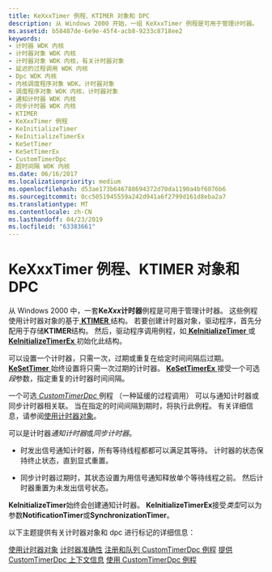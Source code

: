 ```yaml
---
title: KeXxxTimer 例程、KTIMER 对象和 DPC
description: 从 Windows 2000 开始，一组 KeXxxTimer 例程是可用于管理计时器。
ms.assetid: b58487de-6e9e-45f4-acb8-9233c8718ee2
keywords:
- 计时器 WDK 内核
- 计时器对象 WDK 内核
- 计时器对象 WDK 内核，有关计时器对象
- 延迟的过程调用 WDK 内核
- Dpc WDK 内核
- 内核调度程序对象 WDK，计时器对象
- 调度程序对象 WDK 内核，计时器对象
- 通知计时器 WDK 内核
- 同步计时器 WDK 内核
- KTIMER
- KeXxxTimer 例程
- KeInitializeTimer
- KeInitializeTimerEx
- KeSetTimer
- KeSetTimerEx
- CustomTimerDpc
- 超时间隔 WDK 内核
ms.date: 06/16/2017
ms.localizationpriority: medium
ms.openlocfilehash: d53ae173b646788694372d70da1190a4bf6076b6
ms.sourcegitcommit: 0cc5051945559a242d941a6f2799d161d8eba2a7
ms.translationtype: MT
ms.contentlocale: zh-CN
ms.lasthandoff: 04/23/2019
ms.locfileid: "63383661"
---
```

# <a name="kexxxtimer-routines-ktimer-objects-and-dpcs"></a>KeXxxTimer 例程、KTIMER 对象和 DPC


从 Windows 2000 中，一套**Ke*Xxx*计时器**例程是可用于管理计时器。 这些例程使用计时器对象的基于[ **KTIMER** ](https://msdn.microsoft.com/library/windows/hardware/ff554250)结构。 若要创建计时器对象，驱动程序，首先分配用于存储**KTIMER**结构。 然后，驱动程序调用例程，如[ **KeInitializeTimer** ](https://msdn.microsoft.com/library/windows/hardware/ff552168)或[ **KeInitializeTimerEx** ](https://msdn.microsoft.com/library/windows/hardware/ff552173)初始化此结构。




可以设置一个计时器，只需一次，过期或重复在给定时间间隔后过期。 [**KeSetTimer** ](https://msdn.microsoft.com/library/windows/hardware/ff553286)始终设置将只需一次过期的计时器。 [**KeSetTimerEx** ](https://msdn.microsoft.com/library/windows/hardware/ff553292)接受一个可选*段*参数，指定重复的计时器时间间隔。

一个可选[ *CustomTimerDpc* ](https://msdn.microsoft.com/library/windows/hardware/ff542983)例程 （一种延缓的过程调用） 可以与通知计时器或同步计时器相关联。 当在指定的时间间隔到期时，将执行此例程。 有关详细信息，请参阅[使用计时器对象](using-timer-objects.md)。

可以是计时器*通知计时器*或*同步计时器*。

-   时发出信号通知计时器，所有等待线程都都可以满足其等待。 计时器的状态保持终止状态，直到显式重置。

-   同步计时器过期时，其状态设置为用信号通知释放单个等待线程之前。 然后计时器重置为未发出信号状态。

**KeInitializeTimer**始终会创建通知计时器。 **KeInitializeTimerEx**接受*类型*可以为参数**NotificationTimer**或**SynchronizationTimer**。

以下主题提供有关计时器对象和 dpc 进行标记的详细信息：

[使用计时器对象](using-timer-objects.md)
[计时器准确性](timer-accuracy.md)
[注册和队列 CustomTimerDpc 例程](registering-and-queuing-a-customtimerdpc-routine.md)
[提供CustomTimerDpc 上下文信息](providing-customtimerdpc-context-information.md)
[使用 CustomTimerDpc 例程](using-a-customtimerdpc-routine.md)
 

 




